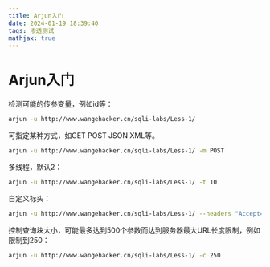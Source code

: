 ```yaml
---
title: Arjun入门
date: 2024-01-19 18:39:40
tags: 渗透测试
mathjax: true
---
```


# Arjun入门

检测可能的传参变量，例如id等：

```bash
arjun -u http://www.wangehacker.cn/sqli-labs/Less-1/
```

可指定某种方式，如GET POST JSON XML等。

```bash
arjun -u http://www.wangehacker.cn/sqli-labs/Less-1/ -m POST
```

多线程，默认2：

```bash
arjun -u http://www.wangehacker.cn/sqli-labs/Less-1/ -t 10
```

自定义标头：

```bash
arjun -u http://www.wangehacker.cn/sqli-labs/Less-1/ --headers "Accept=Language: en-US\nCookie: null"
```

控制查询块大小，可能最多达到500个参数而达到服务器最大URL长度限制，例如限制到250：

```bash
arjun -u http://www.wangehacker.cn/sqli-labs/Less-1/ -c 250
```

